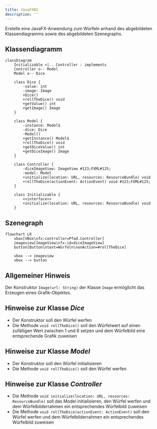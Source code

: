```yaml
---
title: JavaFX02
description: ''
---
```


Erstelle eine JavaFX-Anwendung zum Würfeln anhand des abgebildeten
Klassendiagramms sowie des abgebildeten Szenegraphs.

## Klassendiagramm

```mermaid
classDiagram
    Initializable <|.. Controller : implements
    Controller o-- Model
    Model o-- Dice

    class Dice {
        -value: int
        -image: Image
        +Dice()
        +rollTheDice() void
        +getValue() int
        +getImage() Image
    }

    class Model {
        -instance: Model$
        -dice: Dice
        -Model()
        +getInstance() Model$
        +rollTheDice() void
        +getDiceValue() int
        +getDiceImage() Image
    }

    class Controller {
        -diceImageView: ImageView #123;FXML#125;
        -model: Model
        +initialize(location: URL, resources: ResourceBundle) void
        +rollTheDice(actionEvent: ActionEvent) void #123;FXML#125;
    }

    class Initializable {
        <<interface>>
        +initialize(location: URL, resources: ResourceBundle) void
    }
```

## Szenegraph

```mermaid
flowchart LR
	vbox[VBox\nfx:controller=Pfad.Controller]
	imageview[ImageView\nfx:id=diceImageView]
	button[Button\ntext=Würfeln\nonAction=#rollTheDice]

    vbox --> imageview
    vbox --> button
```

## Allgemeiner Hinweis

Der Konstruktor `Image(url: String)` der Klasse `Image` ermöglicht das Erzeugen
eines Grafik-Objektes.

## Hinweise zur Klasse _Dice_

- Der Konstruktor soll den Würfel werfen
- Die Methode `void rollTheDice()` soll den Würfelwert auf einen zufälligen Wert
  zwischen 1 und 6 setzen und dem Würfelbild eine entsprechende Grafik zuweisen

## Hinweise zur Klasse _Model_

- Der Konstruktor soll den Würfel initialisieren
- Die Methode `void rollTheDice()` soll den Würfel werfen

## Hinweise zur Klasse _Controller_

- Die Methode `void initialize(location: URL, resources: ResourceBundle)` soll
  das Model initialisieren, den Würfel werfen und dem Würfelbilderrahmen ein
  entsprechendes Würfelbild zuweisen
- Die Methode `void rollTheDice(actionEvent: ActionEvent)` soll den Würfel
  werfen und dem Würfelbilderrahmen ein entsprechendes Würfelbild zuweisen
